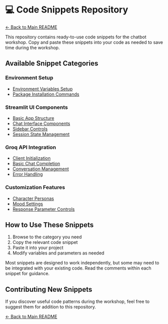 # 💻 Code Snippets Repository

[← Back to Main README](../README.md)

This repository contains ready-to-use code snippets for the chatbot workshop. Copy and paste these snippets into your code as needed to save time during the workshop.

## Available Snippet Categories

### Environment Setup

- [Environment Variables Setup](environment-setup.md#environment-variables)
- [Package Installation Commands](environment-setup.md#package-installation)

### Streamlit UI Components

- [Basic App Structure](streamlit-snippets.md#basic-app-structure)
- [Chat Interface Components](streamlit-snippets.md#chat-interface)
- [Sidebar Controls](streamlit-snippets.md#sidebar-controls)
- [Session State Management](streamlit-snippets.md#session-state)

### Groq API Integration

- [Client Initialization](groq-snippets.md#client-initialization)
- [Basic Chat Completion](groq-snippets.md#basic-chat-completion)
- [Conversation Management](groq-snippets.md#conversation-management)
- [Error Handling](groq-snippets.md#error-handling)

### Customization Features

- [Character Personas](customization-snippets.md#character-personas)
- [Mood Settings](customization-snippets.md#mood-settings)
- [Response Parameter Controls](customization-snippets.md#response-parameters)

## How to Use These Snippets

1. Browse to the category you need
2. Copy the relevant code snippet
3. Paste it into your project
4. Modify variables and parameters as needed

Most snippets are designed to work independently, but some may need to be integrated with your existing code. Read the comments within each snippet for guidance.

## Contributing New Snippets

If you discover useful code patterns during the workshop, feel free to suggest them for addition to this repository.

[← Back to Main README](../README.md)